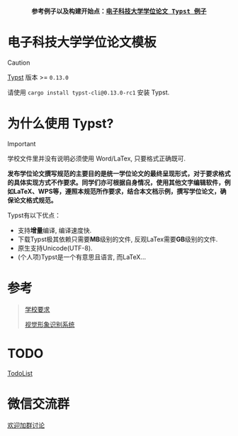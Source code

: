 <div align="center">
<strong>
<samp>

参考例子以及构建开始点：[电子科技大学学位论文 Typst 例子](https://github.com/qujihan/uestc-typst-thesis-example)

</samp>
</strong>
</div>


# 电子科技大学学位论文模板
> [!CAUTION]
> [Typst](https://typst.app/home/) 版本 >= `0.13.0`
> 
> 请使用 `cargo install typst-cli@0.13.0-rc1` 安装 Typst.

# 为什么使用 Typst?
> [!IMPORTANT]  
> 学校文件里并没有说明必须使用 Word/LaTex, 只要格式正确既可.
> 
> **发布学位论文撰写规范的主要目的是统一学位论文的最终呈现形式，对于要求格式的具体实现方式不作要求。同学们亦可根据自身情况，使用其他文字编辑软件，例如LaTeX、WPS等，遵照本规范所作要求，结合本文档示例，撰写学位论文，确保论文格式规范。**

Typst有以下优点：
- 支持**增量**编译, 编译速度快.
- 下载Typst极其依赖只需要**MB**级别的文件, 反观LaTex需要**GB**级别的文件.
- 原生支持Unicode(UTF-8).
- (个人项)Typst是一个有意思且语言, 而LaTeX...

# 参考
> [学校要求](https://gr.uestc.edu.cn/xiazai/114/3917)
> 
> [视觉形象识别系统](https://vi.uestc.edu.cn/)

# TODO
[TodoList](https://github.com/qujihan/uestc-thesis-typst-template/issues/2)

# 微信交流群
[欢迎加群讨论](https://github.com/qujihan/uestc-thesis-typst-template/issues/1)